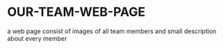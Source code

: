 # OUR-TEAM-WEB-PAGE
a web page consist of images of all team members and small description about every member
